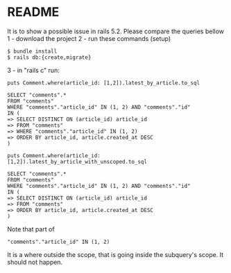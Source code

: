 # README

It is to show a possible issue in rails 5.2.
Please compare the queries bellow
1 - download the project
2 - run these commands (setup)
```
$ bundle install
$ rails db:{create,migrate}
```
3 - in "rails c" run:
```
puts Comment.where(article_id: [1,2]).latest_by_article.to_sql
```
```
SELECT "comments".*
FROM "comments"
WHERE "comments"."article_id" IN (1, 2) AND "comments"."id"
IN (
=> SELECT DISTINCT ON (article_id) article_id
=> FROM "comments"
=> WHERE "comments"."article_id" IN (1, 2)
=> ORDER BY article_id, article.created_at DESC
)
```
```
puts Comment.where(article_id: [1,2]).latest_by_article_with_unscoped.to_sql
```
```
SELECT "comments".*
FROM "comments"
WHERE "comments"."article_id" IN (1, 2) AND "comments"."id"
IN (
=> SELECT DISTINCT ON (article_id) article_id
=> FROM "comments"
=> ORDER BY article_id, article.created_at DESC
)

```

Note that part of
```
"comments"."article_id" IN (1, 2)
```
It is a where outside the scope, that is going inside the subquery's scope. It should not happen.
